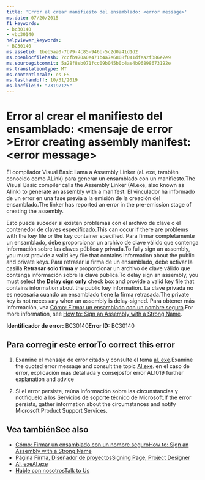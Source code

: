 ```yaml
---
title: 'Error al crear manifiesto del ensamblado: <error message>'
ms.date: 07/20/2015
f1_keywords:
- bc30140
- vbc30140
helpviewer_keywords:
- BC30140
ms.assetid: 1beb5aa0-7b79-4c85-946b-5c2d0a41d1d2
ms.openlocfilehash: 7ccfb970a0e471b4a7e6808f041dfea2f386e7e9
ms.sourcegitcommit: 5a28f8eb071fcc09b045b0c4ae4b96898673192e
ms.translationtype: MT
ms.contentlocale: es-ES
ms.lasthandoff: 10/31/2019
ms.locfileid: "73197125"
---
```

# <a name="error-creating-assembly-manifest-error-message"></a><span data-ttu-id="dc40b-102">Error al crear el manifiesto del ensamblado: \<mensaje de error ></span><span class="sxs-lookup"><span data-stu-id="dc40b-102">Error creating assembly manifest: \<error message></span></span>
<span data-ttu-id="dc40b-103">El compilador Visual Basic llama a Assembly Linker (al. exe, también conocido como ALink) para generar un ensamblado con un manifiesto.</span><span class="sxs-lookup"><span data-stu-id="dc40b-103">The Visual Basic compiler calls the Assembly Linker (Al.exe, also known as Alink) to generate an assembly with a manifest.</span></span> <span data-ttu-id="dc40b-104">El vinculador ha informado de un error en una fase previa a la emisión de la creación del ensamblado.</span><span class="sxs-lookup"><span data-stu-id="dc40b-104">The linker has reported an error in the pre-emission stage of creating the assembly.</span></span>  
  
 <span data-ttu-id="dc40b-105">Esto puede suceder si existen problemas con el archivo de clave o el contenedor de claves especificado.</span><span class="sxs-lookup"><span data-stu-id="dc40b-105">This can occur if there are problems with the key file or the key container specified.</span></span> <span data-ttu-id="dc40b-106">Para firmar completamente un ensamblado, debe proporcionar un archivo de clave válido que contenga información sobre las claves pública y privada.</span><span class="sxs-lookup"><span data-stu-id="dc40b-106">To fully sign an assembly, you must provide a valid key file that contains information about the public and private keys.</span></span> <span data-ttu-id="dc40b-107">Para retrasar la firma de un ensamblado, debe activar la casilla **Retrasar solo firma** y proporcionar un archivo de clave válido que contenga información sobre la clave pública.</span><span class="sxs-lookup"><span data-stu-id="dc40b-107">To delay sign an assembly, you must select the **Delay sign only** check box and provide a valid key file that contains information about the public key information.</span></span> <span data-ttu-id="dc40b-108">La clave privada no es necesaria cuando un ensamblado tiene la firma retrasada.</span><span class="sxs-lookup"><span data-stu-id="dc40b-108">The private key is not necessary when an assembly is delay-signed.</span></span> <span data-ttu-id="dc40b-109">Para obtener más información, vea [Cómo: Firmar un ensamblado con un nombre seguro](../../../standard/assembly/sign-strong-name.md).</span><span class="sxs-lookup"><span data-stu-id="dc40b-109">For more information, see [How to: Sign an Assembly with a Strong Name](../../../standard/assembly/sign-strong-name.md).</span></span>  
  
 <span data-ttu-id="dc40b-110">**Identificador de error:** BC30140</span><span class="sxs-lookup"><span data-stu-id="dc40b-110">**Error ID:** BC30140</span></span>  
  
## <a name="to-correct-this-error"></a><span data-ttu-id="dc40b-111">Para corregir este error</span><span class="sxs-lookup"><span data-stu-id="dc40b-111">To correct this error</span></span>  
  
1. <span data-ttu-id="dc40b-112">Examine el mensaje de error citado y consulte el tema [al. exe](../../../framework/tools/al-exe-assembly-linker.md).</span><span class="sxs-lookup"><span data-stu-id="dc40b-112">Examine the quoted error message and consult the topic [Al.exe](../../../framework/tools/al-exe-assembly-linker.md).</span></span> <span data-ttu-id="dc40b-113">en el caso de error, explicación más detallada y consejos</span><span class="sxs-lookup"><span data-stu-id="dc40b-113">for error AL1019 further explanation and advice</span></span>  
  
2. <span data-ttu-id="dc40b-114">Si el error persiste, reúna información sobre las circunstancias y notifíquelo a los Servicios de soporte técnico de Microsoft.</span><span class="sxs-lookup"><span data-stu-id="dc40b-114">If the error persists, gather information about the circumstances and notify Microsoft Product Support Services.</span></span>  
  
## <a name="see-also"></a><span data-ttu-id="dc40b-115">Vea también</span><span class="sxs-lookup"><span data-stu-id="dc40b-115">See also</span></span>

- [<span data-ttu-id="dc40b-116">Cómo: Firmar un ensamblado con un nombre seguro</span><span class="sxs-lookup"><span data-stu-id="dc40b-116">How to: Sign an Assembly with a Strong Name</span></span>](../../../standard/assembly/sign-strong-name.md)
- [<span data-ttu-id="dc40b-117">Página Firma, Diseñador de proyectos</span><span class="sxs-lookup"><span data-stu-id="dc40b-117">Signing Page, Project Designer</span></span>](/visualstudio/ide/reference/signing-page-project-designer)
- [<span data-ttu-id="dc40b-118">Al. exe</span><span class="sxs-lookup"><span data-stu-id="dc40b-118">Al.exe</span></span>](../../../framework/tools/al-exe-assembly-linker.md)
- [<span data-ttu-id="dc40b-119">Hable con nosotros</span><span class="sxs-lookup"><span data-stu-id="dc40b-119">Talk to Us</span></span>](/visualstudio/ide/feedback-options)
